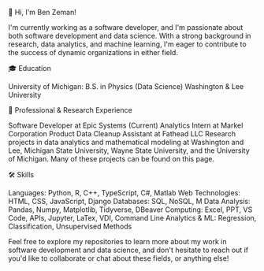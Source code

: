 👋 Hi, I'm Ben Zeman!

I'm currently working as a software developer, and I'm passionate about both software development and data science. With a strong background in research, data analytics, and machine learning, I'm eager to contribute to the success of dynamic organizations in either field.

🎓 Education

University of Michigan: B.S. in Physics (Data Science)
Washington & Lee University

💼 Professional & Research Experience

Software Developer at Epic Systems (Current)
Analytics Intern at Markel Corporation
Product Data Cleanup Assistant at Fathead LLC
Research projects in data analytics and mathematical modeling at Washington and Lee, Michigan State University, Wayne State University, and the University of Michigan. Many of these projects can be found on this page.

🛠 Skills

Languages: Python, R, C++, TypeScript, C#, Matlab
Web Technologies: HTML, CSS, JavaScript, Django
Databases: SQL, NoSQL, M
Data Analysis: Pandas, Numpy, Matplotlib, Tidyverse, DBeaver
Computing: Excel, PPT, VS Code, APIs, Jupyter, LaTex, VDI, Command Line
Analytics & ML: Regression, Classification, Unsupervised Methods

Feel free to explore my repositories to learn more about my work in software development and data science, and don't hesitate to reach out if you'd like to collaborate or chat about these fields, or anything else!
